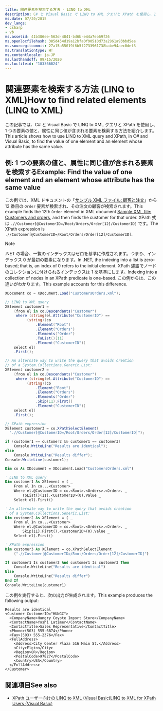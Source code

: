 ```yaml
---
title: 関連要素を検索する方法 - LINQ to XML
description: C# と Visual Basic で LINQ to XML クエリと XPath を使用し、1 つの要素の値と、属性に同じ値が含まれる要素を検索する方法について説明します。
ms.date: 07/20/2015
dev_langs:
- csharp
- vb
ms.assetid: 41b386ee-562d-4841-bd6b-e44a7eb69f26
ms.openlocfilehash: 385d454d19a12bfa0f90510d73a2961a93bbd5ee
ms.sourcegitcommit: 27a15a55019f6b5f2733961738babe94aec0def3
ms.translationtype: HT
ms.contentlocale: ja-JP
ms.lasthandoff: 09/15/2020
ms.locfileid: "103366024"
---
```

# <a name="how-to-find-related-elements-linq-to-xml"></a><span data-ttu-id="73519-103">関連要素を検索する方法 (LINQ to XML)</span><span class="sxs-lookup"><span data-stu-id="73519-103">How to find related elements (LINQ to XML)</span></span>

<span data-ttu-id="73519-104">この記事では、C# と Visual Basic で LINQ to XML クエリと XPath を使用し、1 つの要素の値と、属性に同じ値が含まれる要素を検索する方法を紹介します。</span><span class="sxs-lookup"><span data-stu-id="73519-104">This article shows how to use LINQ to XML query and XPath, in C# and Visual Basic, to find the value of one element and an element whose attribute has the same value.</span></span>

## <a name="example-find-the-value-of-one-element-and-an-element-whose-attribute-has-the-same-value"></a><span data-ttu-id="73519-105">例: 1 つの要素の値と、属性に同じ値が含まれる要素を検索する</span><span class="sxs-lookup"><span data-stu-id="73519-105">Example: Find the value of one element and an element whose attribute has the same value</span></span>

<span data-ttu-id="73519-106">この例では、XML ドキュメントの「[サンプル XML ファイル: 顧客と注文](sample-xml-file-customers-orders.md)」から 12 番目の `Order` 要素が検索され、その注文の顧客が検索されます。</span><span class="sxs-lookup"><span data-stu-id="73519-106">This example finds the 12th `Order` element in XML document [Sample XML file: Customers and orders](sample-xml-file-customers-orders.md), and then finds the customer for that order.</span></span> <span data-ttu-id="73519-107">XPath 式は `.//Customer[@CustomerID=/Root/Orders/Order[12]/CustomerID]` です。</span><span class="sxs-lookup"><span data-stu-id="73519-107">The XPath expression is `.//Customer[@CustomerID=/Root/Orders/Order[12]/CustomerID]`.</span></span>

> [!NOTE]
> <span data-ttu-id="73519-108">.NET の場合、一覧のインデックスはゼロを基準に作成されます。つまり、インデックス 0 が最初の要素になります。</span><span class="sxs-lookup"><span data-stu-id="73519-108">In .NET, the indexing into a list is zero-based; that is, an index of 0 refers to the initial element.</span></span> <span data-ttu-id="73519-109">XPath 述語でノードのコレクションに付けられるインデックスは 1 を基準にします。</span><span class="sxs-lookup"><span data-stu-id="73519-109">Indexing into a collection of nodes in an XPath predicate is one-based.</span></span> <span data-ttu-id="73519-110">この例からは、この違いがわかります。</span><span class="sxs-lookup"><span data-stu-id="73519-110">This example accounts for this difference.</span></span>

```csharp
XDocument co = XDocument.Load("CustomersOrders.xml");

// LINQ to XML query
XElement customer1 =
    (from el in co.Descendants("Customer")
     where (string)el.Attribute("CustomerID") ==
          (string)(co
              .Element("Root")
              .Element("Orders")
              .Elements("Order")
              .ToList()[11]
              .Element("CustomerID"))
    select el)
    .First();

// An alternate way to write the query that avoids creation
// of a System.Collections.Generic.List:
XElement customer2 =
    (from el in co.Descendants("Customer")
     where (string)el.Attribute("CustomerID") ==
          (string)(co
              .Element("Root")
              .Element("Orders")
              .Elements("Order")
              .Skip(11).First()
              .Element("CustomerID"))
    select el)
    .First();

// XPath expression
XElement customer3 = co.XPathSelectElement(
  ".//Customer[@CustomerID=/Root/Orders/Order[12]/CustomerID]");

if (customer1 == customer2 && customer1 == customer3)
    Console.WriteLine("Results are identical");
else
    Console.WriteLine("Results differ");
Console.WriteLine(customer1);
```

```vb
Dim co As XDocument = XDocument.Load("CustomersOrders.xml")

' LINQ to XML query
Dim customer1 As XElement = ( _
    From el In co...<Customer> _
    Where el.@CustomerID = co.<Root>.<Orders>.<Order>. _
        ToList()(11).<CustomerID>(0).Value _
    Select el).First()

' An alternate way to write the query that avoids creation
' of a System.Collections.Generic.List:
Dim customer2 As XElement = ( _
    From el In co...<Customer> _
    Where el.@CustomerID = co.<Root>.<Orders>.<Order>. _
        Skip(11).First().<CustomerID>(0).Value _
    Select el).First()

' XPath expression
Dim customer3 As XElement = co.XPathSelectElement _
    (".//Customer[@CustomerID=/Root/Orders/Order[12]/CustomerID]")

If customer1 Is customer2 And customer1 Is customer3 Then
    Console.WriteLine("Results are identical")
Else
    Console.WriteLine("Results differ")
End If
Console.WriteLine(customer1)
```

<span data-ttu-id="73519-111">この例を実行すると、次の出力が生成されます。</span><span class="sxs-lookup"><span data-stu-id="73519-111">This example produces the following output:</span></span>

```output
Results are identical
<Customer CustomerID="HUNGC">
  <CompanyName>Hungry Coyote Import Store</CompanyName>
  <ContactName>Yoshi Latimer</ContactName>
  <ContactTitle>Sales Representative</ContactTitle>
  <Phone>(503) 555-6874</Phone>
  <Fax>(503) 555-2376</Fax>
  <FullAddress>
    <Address>City Center Plaza 516 Main St.</Address>
    <City>Elgin</City>
    <Region>OR</Region>
    <PostalCode>97827</PostalCode>
    <Country>USA</Country>
  </FullAddress>
</Customer>
```

## <a name="see-also"></a><span data-ttu-id="73519-112">関連項目</span><span class="sxs-lookup"><span data-stu-id="73519-112">See also</span></span>

- [<span data-ttu-id="73519-113">XPath ユーザー向けの LINQ to XML (Visual Basic)</span><span class="sxs-lookup"><span data-stu-id="73519-113">LINQ to XML for XPath Users (Visual Basic)</span></span>](./comparison-xpath-linq-xml.md)
